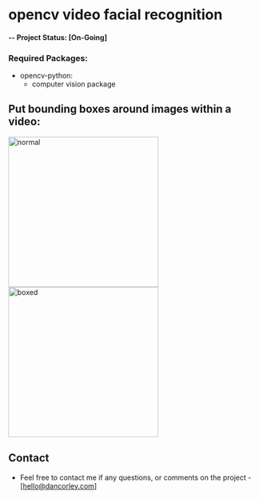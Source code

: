 # opencv video facial recognition

#### -- Project Status: [On-Going]

### Required Packages:
* opencv-python:
    * computer vision package


## Put bounding boxes around images within a video:
<img width="300" alt="normal" src="https://user-images.githubusercontent.com/25124245/82274644-4ace0e80-9946-11ea-96ab-b192f1cc4713.png"> <img width="300" alt="boxed" src="https://user-images.githubusercontent.com/25124245/82274599-2a05b900-9946-11ea-8a6f-321e10d403e8.png">

## Contact
* Feel free to contact me if any questions, or comments on the project - [hello@dancorley.com]
